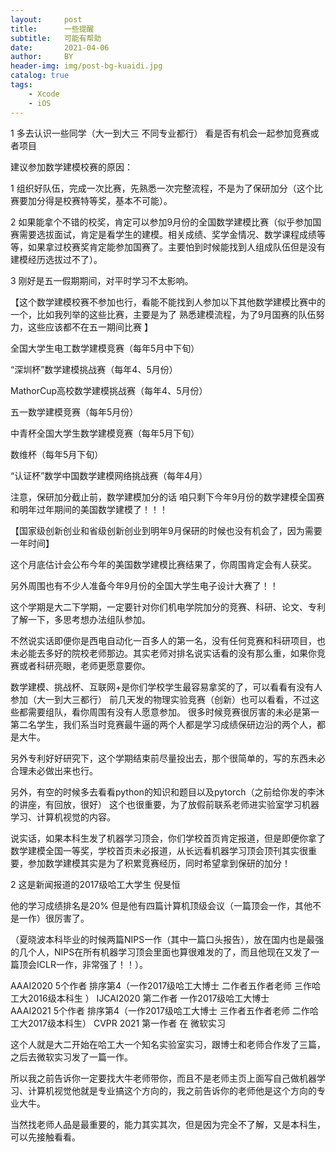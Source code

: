 ```yaml
---
layout:     post
title:      一些提醒
subtitle:   可能有帮助
date:       2021-04-06
author:     BY
header-img: img/post-bg-kuaidi.jpg
catalog: true
tags:
    - Xcode
    - iOS
---
```

1 多去认识一些同学（大一到大三 不同专业都行） 看是否有机会一起参加竞赛或者项目
 
建议参加数学建模校赛的原因：

1 组织好队伍，完成一次比赛，先熟悉一次完整流程，不是为了保研加分（这个比赛要加分得是校赛特等奖，基本不可能）。

2 如果能拿个不错的校奖，肯定可以参加9月份的全国数学建模比赛（似乎参加国赛需要选拔面试，肯定是看学生的建模。相关成绩、奖学金情况、数学课程成绩等等，如果拿过校赛奖肯定能参加国赛了。主要怕到时候能找到人组成队伍但是没有建模经历选拔过不了）。

3 刚好是五一假期期间，对平时学习不太影响。


【这个数学建模校赛不参加也行，看能不能找到人参加以下其他数学建模比赛中的一个，比如我列举的这些比赛，主要是为了
熟悉建模流程，为了9月国赛的队伍努力，这些应该都不在五一期间比赛 】

全国大学生电工数学建模竞赛（每年5月中下旬）

“深圳杯”数学建模挑战赛（每年4、5月份）

MathorCup高校数学建模挑战赛（每年4、5月份）

五一数学建模竞赛（每年5月份）

中青杯全国大学生数学建模竞赛（每年5月下旬）

数维杯（每年5月下旬）

“认证杯”数学中国数学建模网络挑战赛（每年4月）



注意，保研加分截止前，数学建模加分的话 咱只剩下今年9月份的数学建模全国赛和明年过年期间的美国数学建模了！！！

【国家级创新创业和省级创新创业到明年9月保研的时候也没有机会了，因为需要一年时间】

这个月底估计会公布今年的美国数学建模比赛结果了，你周围肯定会有人获奖。

另外周围也有不少人准备今年9月份的全国大学生电子设计大赛了！！


这个学期是大二下学期，一定要针对你们机电学院加分的竞赛、科研、论文、专利了解一下，多思考想办法组队参加。

不然说实话即便你是西电自动化一百多人的第一名，没有任何竞赛和科研项目，也未必能去多好的院校老师那边。其实老师对排名说实话看的没有那么重，如果你竞赛或者科研亮眼，老师更愿意要你。

数学建模、挑战杯、互联网+是你们学校学生最容易拿奖的了，可以看看有没有人参加（大一到大三都行）
前几天发的物理实验竞赛（创新）也可以看看，不过这些都需要组队，看你周围有没有人愿意参加。
很多时候竞赛很厉害的未必是第一第二名学生，我们系当时竞赛最牛逼的两个人都是学习成绩保研边沿的两个人，都是大牛。


另外专利好好研究下，这个学期结束前尽量投出去，那个很简单的，写的东西未必合理未必做出来也行。

另外，有空的时候多去看看python的知识和题目以及pytorch（之前给你发的李沐的讲座，有回放，很好）
这个也很重要，为了放假前联系老师进实验室学习机器学习、计算机视觉的内容。

说实话，如果本科生发了机器学习顶会，你们学校首页肯定报道，但是即便你拿了数学建模全国一等奖，学校首页未必报道，从长远看机器学习顶会顶刊其实很重要，参加数学建模其实是为了积累竞赛经历，同时希望拿到保研的加分！

2 这是新闻报道的2017级哈工大学生 倪旻恒

他的学习成绩排名是20% 但是他有四篇计算机顶级会议（一篇顶会一作，其他不是一作）很厉害了。

（夏晓波本科毕业的时候两篇NIPS一作（其中一篇口头报告），放在国内也是最强的几个人，NIPS在所有机器学习顶会里面也算很难发的了，而且他现在又发了一篇顶会ICLR一作，非常强了！！）。

AAAI2020 5个作者 排序第4（一作2017级哈工大博士 二作者五作者老师 三作哈工大2016级本科生 ）
IJCAI2020 第二作者 一作2017级哈工大博士  
AAAI2021 5个作者 排序第4（一作2017级哈工大博士 三作者五作者老师 二作哈工大2017级本科生）
CVPR 2021 第一作者 在 微软实习

这个人就是大二开始在哈工大一个知名实验室实习，跟博士和老师合作发了三篇，之后去微软实习发了一篇一作。

所以我之前告诉你一定要找大牛老师带你，而且不是老师主页上面写自己做机器学习、计算机视觉他就是专业搞这个方向的，我之前告诉你的老师他是这个方向的专业大牛。

当然找老师人品是最重要的，能力其实其次，但是因为完全不了解，又是本科生，可以先接触看看。
